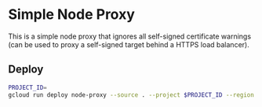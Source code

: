 # Simple Node Proxy
This is a simple node proxy that ignores all self-signed certificate warnings (can be used to proxy a self-signed target behind a HTTPS load balancer).

## Deploy
```sh
PROJECT_ID=
gcloud run deploy node-proxy --source . --project $PROJECT_ID --region europe-west4 --allow-unauthenticated --set-env-vars TARGET=https://httpbin.org/anything
```